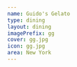 ```yaml
---
name: Guido's Gelato
type: dining
layout: dining 
imagePrefix: gg
cover: gg.jpg
icon: gg.jpg
area: New York
---
```

